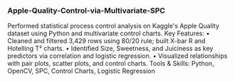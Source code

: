 ### Apple-Quality-Control-via-Multivariate-SPC

Performed statistical process control analysis on Kaggle's Apple Quality dataset using Python and multivariate control charts.
Key Features:
•	Cleaned and filtered 3,429 rows using 80/20 rule; built X-bar R and Hotelling T² charts.
•	Identified Size, Sweetness, and Juiciness as key predictors via correlation and logistic regression.
•	Visualized relationships with pair plots, scatter plots, and control charts.
Tools & Skills: Python, OpenCV, SPC, Control Charts, Logistic Regression
